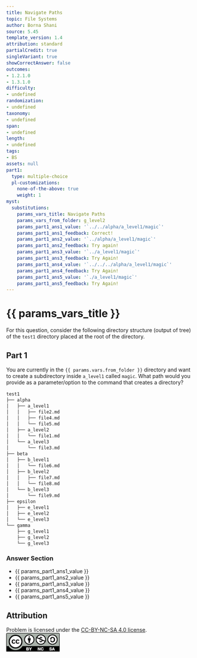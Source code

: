 ```yaml
---
title: Navigate Paths
topic: File Systems
author: Borna Shani
source: 5.45
template_version: 1.4
attribution: standard
partialCredit: true
singleVariant: true
showCorrectAnswer: false
outcomes:
- 1.2.1.0
- 1.3.1.0
difficulty:
- undefined
randomization:
- undefined
taxonomy:
- undefined
span:
- undefined
length:
- undefined
tags:
- BS
assets: null
part1:
  type: multiple-choice
  pl-customizations:
    none-of-the-above: true
    weight: 1
myst:
  substitutions:
    params_vars_title: Navigate Paths
    params_vars_from_folder: g_level2
    params_part1_ans1_value: '`../../alpha/a_level1/magic`'
    params_part1_ans1_feedback: Correct!
    params_part1_ans2_value: '`../alpha/a_level1/magic`'
    params_part1_ans2_feedback: Try again!
    params_part1_ans3_value: '`../a_level1/magic`'
    params_part1_ans3_feedback: Try Again!
    params_part1_ans4_value: '`../../../alpha/a_level1/magic`'
    params_part1_ans4_feedback: Try Again!
    params_part1_ans5_value: '`./a_level1/magic`'
    params_part1_ans5_feedback: Try Again!
---
```

# {{ params_vars_title }}
For this question, consider the following directory structure (output of tree) of the `test1` directory placed at the root of the directory.

## Part 1

You are currently in the `{{ params.vars.from_folder }}` directory and want to create a subdirectory inside `a_level1` called `magic`.
What path would you provide as a parameter/option to the command that creates a directory?

```
test1
├── alpha
│   ├── a_level1
│   │   ├── file2.md
│   │   ├── file4.md
│   │   └── file5.md
│   ├── a_level2
│   │   └── file1.md
│   └── a_level3
│       └── file3.md
├── beta
│   ├── b_level1
│   │   └── file6.md
│   ├── b_level2
│   │   ├── file7.md
│   │   └── file8.md
│   └── b_level3
│       └── file9.md
├── epsilon
│   ├── e_level1
│   ├── e_level2
│   └── e_level3
└── gamma
    ├── g_level1
    ├── g_level2
    └── g_level3
```

### Answer Section

- {{ params_part1_ans1_value }}
- {{ params_part1_ans2_value }}
- {{ params_part1_ans3_value }}
- {{ params_part1_ans4_value }}
- {{ params_part1_ans5_value }}

## Attribution

Problem is licensed under the [CC-BY-NC-SA 4.0 license](https://creativecommons.org/licenses/by-nc-sa/4.0/).<br> ![The Creative Commons 4.0 license requiring attribution-BY, non-commercial-NC, and share-alike-SA license.](https://raw.githubusercontent.com/firasm/bits/master/by-nc-sa.png)
